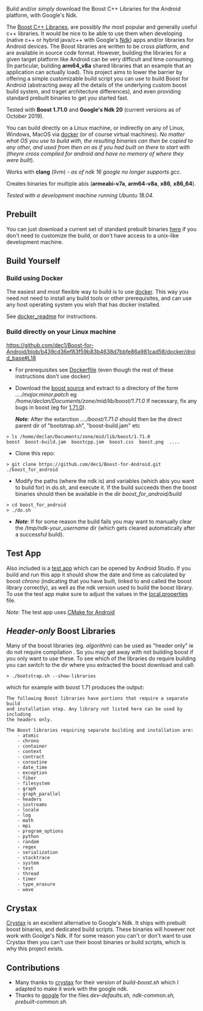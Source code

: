 
Build and/or simply download the Boost C++ Libraries for the Android platform, with Google's Ndk.

The [Boost C++ Libraries](http://www.boost.org/), are possibly *the* most popular and generally useful c++ libraries. It would be nice to be able to use them when developing (native c++ or hybrid java/c++ with Google's [Ndk](https://developer.android.com/ndk/)) apps and/or libraries for Android devices.
The Boost libraries are written to be cross platform, and are available in source code format. However, building the libraries for a given target platform like Android can be very difficult and time consuming. (In particular, building **arm64_v8a** shared libraries that an example that an application can actually load). This project aims to lower the barrier by offering a simple customizable build script you can use to build Boost for Android (abstracting away all the details of the underlying custom boost build system, and traget architecture differences), and even providing standard prebuilt binaries to get you started fast.

Tested with **Boost 1.71.0** and **Google's Ndk 20**  (current versions as of October 2019).

You can build directly on a Linux machine, or indirectly on any of Linux, Windows, MacOS via [docker](https://www.docker.com) (or of course virtual machines). _No matter what OS you use to build with, the resulting binaries can then be copied to any other, and used from then on as if you had built on there to start with (theyre cross compiled *for* android and have no memory of *where* they were built_).

Works with **clang** (llvm) 
*- as of ndk 16 google no longer supports gcc*.

Creates binaries for multiple abis (**armeabi-v7a**, **arm64-v8a**, **x86**, **x86_64**).


*Tested with a development machine running Ubuntu 18.04.*

## Prebuilt
You can just download a current set of standard prebuilt binaries [here](https://github.com/dec1/Boost-for-Android/releases) if you don't need to customize the build, or don't have access to a unix-like development machine. 
<!--- [here](http://silverglint.com/boost-for-android/) --->

## Build Yourself

### Build using Docker
The easiest and most flexible way to build is to use [docker](https://www.docker.com). 
This way you need not need to install any build tools or other prerequisites, and can use any host operating system you wish that has docker installed. 

See [docker_readme](./docker/docker_readme.md) for instructions.

### Build directly on your Linux machine
https://github.com/dec1/Boost-for-Android/blob/b439cd36ef83f59b83b4638d7bbfe86a981cad58/docker/droid_base#L18

* For prerequisites see [Dockerflile](./docker/droid_base#L18) (even though the rest of these instructions don't use docker)
* Download the [boost source](https://www.boost.org) and extract to a directory of the form *..../major.minor.patch* 
  eg */home/declan/Documents/zone/mid/lib/boost/1.71.0* 
  If necessary, fix any bugs in boost  (eg for [1.71.0](https://github.com/boostorg/build/issues/385)).

  
  *__Note__:* After the extarction *..../boost/1.71.0* should then be the direct parent dir of "bootstrap.sh", "boost-build.jam" etc


```
> ls /home/declan/Documents/zone/mid/lib/boost/1.71.0
boost  boost-build.jam  boostcpp.jam  boost.css  boost.png  ....
``` 

* Clone this repo:

```
> git clone https://github.com/dec1/Boost-for-Android.git ./boost_for_android
``` 


* Modify the paths (where the ndk is) and variables (which abis you want to build for) in *do.sh*, and execute it. If the build succeeds then the boost binaries should then be available in the dir *boost_for_android/build*

```
> cd boost_for_android
> ./do.sh
```



* *__Note__:* If for some reason the build fails you may want to manually clear the */tmp/ndk-your_username* dir (which gets cleared automatically after a successful build).



## Test App 
Also included is a [test app](./example_app/) which can be opened by Android Studio. If you build and run this app it should show the date and time as calculated by boost *chrono*  (indicating that you have built, linked to and called the boost library correctly), as well as the ndk version used to build the boost library.
To use the test app make sure to adjust the values in the [local.properties](./example_app/local.properties) file.

*Note:* The test app uses [CMake for Android](https://developer.android.com/ndk/guides/cmake)


## *Header-only* Boost Libraries
Many of the boost libraries (eg. *algorithm*) can be used as "header only" ie do not require compilation . So you may get away with not building boost if you only
want to use these. To see which of the libraries do require building you can switch to the dir where you extracted the boost download and call:

```
> ./bootstrap.sh --show-libraries 
```

which for example with boost 1.71 produces the output:

```
The following Boost libraries have portions that require a separate build
and installation step. Any library not listed here can be used by including
the headers only.

The Boost libraries requiring separate building and installation are:
    - atomic
    - chrono
    - container
    - context
    - contract
    - coroutine
    - date_time
    - exception
    - fiber
    - filesystem
    - graph
    - graph_parallel
    - headers
    - iostreams
    - locale
    - log
    - math
    - mpi
    - program_options
    - python
    - random
    - regex
    - serialization
    - stacktrace
    - system
    - test
    - thread
    - timer
    - type_erasure
    - wave

```
## Crystax
[Crystax](https://www.crystax.net/) is an excellent alternative to Google's Ndk. It ships with prebuilt boost binaries, and dedicated build scripts.
These binaries will however not work with Goolge's Ndk. If for some reason you can't or don't want to use Crystax then you can't use their boost binaries or build scripts, which is why this project exists.

## Contributions
- Many thanks to [crystax](https://github.com/crystax/android-platform-ndk/tree/master/build/tools) for their version of *build-boost.sh* which I adapted to make it work with the google ndk.
- Thanks to [google](https://android.googlesource.com/platform/ndk/+/master/build/tools) for the  files *dev-defaults.sh, ndk-common.sh, prebuilt-common.sh*.
